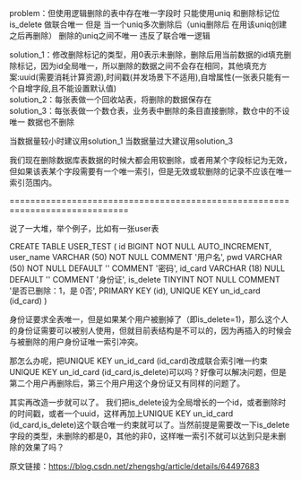 problem：但使用逻辑删除的表中存在唯一字段时  只能使用uniq 和删除标记位 is_delete 做联合唯一
但是 当一个uniq多次删除后（uniq删除后 在用该uniq创建 之后再删除） 删除的uniq之间不唯一  违反了联合唯一逻辑


solution_1：修改删除标记的类型，用0表示未删除，删除后用当前数据的id填充删除标记，因为id全局唯一，所以删除的数据之间不会存在相同，其他填充方案:uuid(需要消耗计算资源),时间戳(并发场景下不适用),自增属性(一张表只能有一个自增字段,且不能设置默认值)      
solution_2：每张表做一个回收站表，将删除的数据保存在    
solution_3：每张表做一个数仓表，业务表中删除的条目直接删除，数仓中的不设唯一 数据也不删除      

当数据量较小时建议用solution_1   当数据量过大建议用solution_3

我们现在删除数据库表数据的时候大都会用软删除，或者用某个字段标记为无效，但如果该表某个字段需要有一个唯一索引，但是无效或软删除的记录不应该在唯一索引范围内。

=============================================================================


说了一大堆，举个例子，比如有一张user表

CREATE TABLE USER_TEST (
	id BIGINT NOT NULL AUTO_INCREMENT,
	user_name VARCHAR (50) NOT NULL COMMENT '用户名',
	pwd VARCHAR (50) NOT NULL DEFAULT '' COMMENT '密码',
	id_card VARCHAR (18) NULL DEFAULT '' COMMENT '身份证',
	is_delete TINYINT NOT NULL COMMENT '是否已删除：1，是  0否',
	PRIMARY KEY (id),
	UNIQUE KEY un_id_card (id_card)
)

身份证要求全表唯一，但是如果某个用户被删掉了（即is_delete=1)，那么这个人的身份证需要可以被别人使用，但就目前表结构是不可以的，因为再插入的时候会与被删除的用户身份证唯一索引冲突。


那怎么办呢，把UNIQUE KEY un_id_card (id_card)改成联合索引唯一约束UNIQUE KEY un_id_card (id_card,is_delete)可以吗？好像可以解决问题，但是第二个用户再删除后，第三个用户用这个身份证又有同样的问题了。


其实再改造一步就可以了。
我们把is_delete设为全局增长的一个id，或者删除时的时间戳，或者一个uuid，这样再加上UNIQUE KEY un_id_card (id_card,is_delete)这个联合唯一约束就可以了。当然前提是需要改一下is_delete字段的类型，未删除的都是0，其他的非0，这样唯一索引不就可以达到只是未删除的效果了吗？





原文链接：https://blog.csdn.net/zhengshg/article/details/64497683